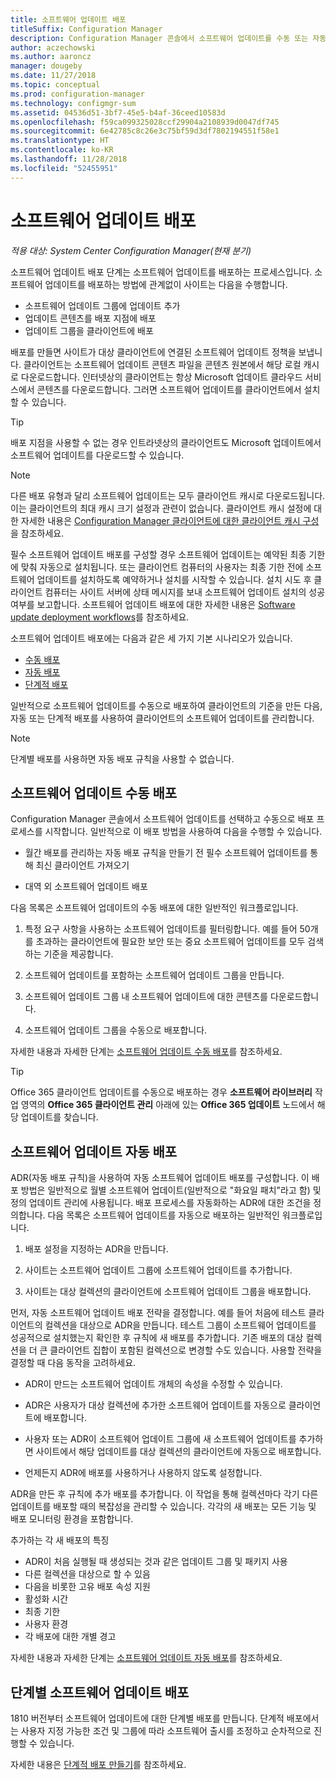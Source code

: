 ```yaml
---
title: 소프트웨어 업데이트 배포
titleSuffix: Configuration Manager
description: Configuration Manager 콘솔에서 소프트웨어 업데이트를 수동 또는 자동으로 배포하는 방법에 대해 알아봅니다.
author: aczechowski
ms.author: aaroncz
manager: dougeby
ms.date: 11/27/2018
ms.topic: conceptual
ms.prod: configuration-manager
ms.technology: configmgr-sum
ms.assetid: 04536d51-3bf7-45e5-b4af-36ceed10583d
ms.openlocfilehash: f59ca099325028ccf29904a2108939d0047df745
ms.sourcegitcommit: 6e42785c8c26e3c75bf59d3df7802194551f58e1
ms.translationtype: HT
ms.contentlocale: ko-KR
ms.lasthandoff: 11/28/2018
ms.locfileid: "52455951"
---
```

# <a name="deploy-software-updates"></a>소프트웨어 업데이트 배포  

*적용 대상: System Center Configuration Manager(현재 분기)*

소프트웨어 업데이트 배포 단계는 소프트웨어 업데이트를 배포하는 프로세스입니다. 소프트웨어 업데이트를 배포하는 방법에 관계없이 사이트는 다음을 수행합니다.
- 소프트웨어 업데이트 그룹에 업데이트 추가
- 업데이트 콘텐츠를 배포 지점에 배포
- 업데이트 그룹을 클라이언트에 배포  

배포를 만들면 사이트가 대상 클라이언트에 연결된 소프트웨어 업데이트 정책을 보냅니다. 클라이언트는 소프트웨어 업데이트 콘텐츠 파일을 콘텐츠 원본에서 해당 로컬 캐시로 다운로드합니다. 인터넷상의 클라이언트는 항상 Microsoft 업데이트 클라우드 서비스에서 콘텐츠를 다운로드합니다. 그러면 소프트웨어 업데이트를 클라이언트에서 설치할 수 있습니다.   

> [!Tip]  
>  배포 지점을 사용할 수 없는 경우 인트라넷상의 클라이언트도 Microsoft 업데이트에서 소프트웨어 업데이트를 다운로드할 수 있습니다.  

> [!NOTE]  
>  다른 배포 유형과 달리 소프트웨어 업데이트는 모두 클라이언트 캐시로 다운로드됩니다. 이는 클라이언트의 최대 캐시 크기 설정과 관련이 없습니다. 클라이언트 캐시 설정에 대한 자세한 내용은 [Configuration Manager 클라이언트에 대한 클라이언트 캐시 구성](/sccm/core/clients/manage/manage-clients#BKMK_ClientCache)을 참조하세요.  

필수 소프트웨어 업데이트 배포를 구성할 경우 소프트웨어 업데이트는 예약된 최종 기한에 맞춰 자동으로 설치됩니다. 또는 클라이언트 컴퓨터의 사용자는 최종 기한 전에 소프트웨어 업데이트를 설치하도록 예약하거나 설치를 시작할 수 있습니다. 설치 시도 후 클라이언트 컴퓨터는 사이트 서버에 상태 메시지를 보내 소프트웨어 업데이트 설치의 성공 여부를 보고합니다. 소프트웨어 업데이트 배포에 대한 자세한 내용은 [Software update deployment workflows](/sccm/sum/understand/software-updates-introduction#BKMK_DeploymentWorkflows)를 참조하세요.  

소프트웨어 업데이트 배포에는 다음과 같은 세 가지 기본 시나리오가 있습니다. 
- [수동 배포](#BKMK_ManualDeployment)  
- [자동 배포](#bkmk_auto)  
- [단계적 배포](#bkmk_phased)  

일반적으로 소프트웨어 업데이트를 수동으로 배포하여 클라이언트의 기준을 만든 다음, 자동 또는 단계적 배포를 사용하여 클라이언트의 소프트웨어 업데이트를 관리합니다.  

> [!Note]  
> 단계별 배포를 사용하면 자동 배포 규칙을 사용할 수 없습니다.



## <a name="BKMK_ManualDeployment"></a> 소프트웨어 업데이트 수동 배포
Configuration Manager 콘솔에서 소프트웨어 업데이트를 선택하고 수동으로 배포 프로세스를 시작합니다. 일반적으로 이 배포 방법을 사용하여 다음을 수행할 수 있습니다.  

- 월간 배포를 관리하는 자동 배포 규칙을 만들기 전 필수 소프트웨어 업데이트를 통해 최신 클라이언트 가져오기  

- 대역 외 소프트웨어 업데이트 배포  


다음 목록은 소프트웨어 업데이트의 수동 배포에 대한 일반적인 워크플로입니다.  

1. 특정 요구 사항을 사용하는 소프트웨어 업데이트를 필터링합니다. 예를 들어 50개를 초과하는 클라이언트에 필요한 보안 또는 중요 소프트웨어 업데이트를 모두 검색하는 기준을 제공합니다.  

2. 소프트웨어 업데이트를 포함하는 소프트웨어 업데이트 그룹을 만듭니다.  

3. 소프트웨어 업데이트 그룹 내 소프트웨어 업데이트에 대한 콘텐츠를 다운로드합니다.  

4. 소프트웨어 업데이트 그룹을 수동으로 배포합니다.  

자세한 내용과 자세한 단계는 [소프트웨어 업데이트 수동 배포](manually-deploy-software-updates.md)를 참조하세요.

> [!Tip]  
> Office 365 클라이언트 업데이트를 수동으로 배포하는 경우 **소프트웨어 라이브러리** 작업 영역의 **Office 365 클라이언트 관리** 아래에 있는 **Office 365 업데이트** 노드에서 해당 업데이트를 찾습니다.  



## <a name="bkmk_auto"></a> 소프트웨어 업데이트 자동 배포

ADR(자동 배포 규칙)을 사용하여 자동 소프트웨어 업데이트 배포를 구성합니다. 이 배포 방법은 일반적으로 월별 소프트웨어 업데이트(일반적으로 "화요일 패치"라고 함) 및 정의 업데이트 관리에 사용됩니다. 배포 프로세스를 자동화하는 ADR에 대한 조건을 정의합니다. 다음 목록은 소프트웨어 업데이트를 자동으로 배포하는 일반적인 워크플로입니다.  

1.  배포 설정을 지정하는 ADR을 만듭니다.  

2.  사이트는 소프트웨어 업데이트 그룹에 소프트웨어 업데이트를 추가합니다.  

3.  사이트는 대상 컬렉션의 클라이언트에 소프트웨어 업데이트 그룹을 배포합니다.  

먼저, 자동 소프트웨어 업데이트 배포 전략을 결정합니다. 예를 들어 처음에 테스트 클라이언트의 컬렉션을 대상으로 ADR을 만듭니다. 테스트 그룹이 소프트웨어 업데이트를 성공적으로 설치했는지 확인한 후 규칙에 새 배포를 추가합니다. 기존 배포의 대상 컬렉션을 더 큰 클라이언트 집합이 포함된 컬렉션으로 변경할 수도 있습니다. 사용할 전략을 결정할 때 다음 동작을 고려하세요.  

- ADR이 만드는 소프트웨어 업데이트 개체의 속성을 수정할 수 있습니다.   

- ADR은 사용자가 대상 컬렉션에 추가한 소프트웨어 업데이트를 자동으로 클라이언트에 배포합니다.  

- 사용자 또는 ADR이 소프트웨어 업데이트 그룹에 새 소프트웨어 업데이트를 추가하면 사이트에서 해당 업데이트를 대상 컬렉션의 클라이언트에 자동으로 배포합니다.  

- 언제든지 ADR에 배포를 사용하거나 사용하지 않도록 설정합니다.  


ADR을 만든 후 규칙에 추가 배포를 추가합니다. 이 작업을 통해 컬렉션마다 각기 다른 업데이트를 배포할 때의 복잡성을 관리할 수 있습니다. 각각의 새 배포는 모든 기능 및 배포 모니터링 환경을 포함합니다.  

추가하는 각 새 배포의 특징  

-   ADR이 처음 실행될 때 생성되는 것과 같은 업데이트 그룹 및 패키지 사용  
-   다른 컬렉션을 대상으로 할 수 있음  
-   다음을 비롯한 고유 배포 속성 지원  
   -   활성화 시간  
   -   최종 기한  
   -   사용자 환경  
   -   각 배포에 대한 개별 경고  


자세한 내용과 자세한 단계는 [소프트웨어 업데이트 자동 배포](automatically-deploy-software-updates.md)를 참조하세요.



## <a name="bkmk_phased"></a> 단계별 소프트웨어 업데이트 배포

<!--1358146--> 1810 버전부터 소프트웨어 업데이트에 대한 단계별 배포를 만듭니다. 단계적 배포에서는 사용자 지정 가능한 조건 및 그룹에 따라 소프트웨어 출시를 조정하고 순차적으로 진행할 수 있습니다.

자세한 내용은 [단계적 배포 만들기](/sccm/osd/deploy-use/create-phased-deployment-for-task-sequence?toc=/sccm/sum/toc.json&bc=/sccm/sum/breadcrumb/toc.json)를 참조하세요.

